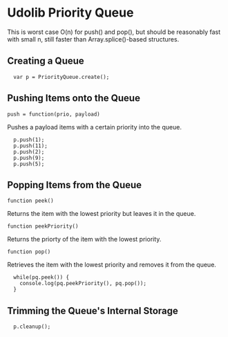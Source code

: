 # Udolib Priority Queue

This is worst case O(n) for push() and pop(), but should be reasonably fast with small n,
still faster than Array.splice()-based structures. 

## Creating a Queue

```
  var p = PriorityQueue.create();
```

## Pushing Items onto the Queue

```
push = function(prio, payload)
```
Pushes a payload items with a certain priority into the queue.

```
  p.push(1);
  p.push(11);
  p.push(2);
  p.push(9);
  p.push(5);
```

## Popping Items from the Queue

```
function peek() 
```
Returns the item with the lowest priority but leaves it in the queue.

```
function peekPriority() 
```
Returns the priorty of the item with the lowest priority.

```
function pop() 
```
Retrieves the item with the lowest priority and removes it from the queue.

```
  while(pq.peek()) {
    console.log(pq.peekPriority(), pq.pop());
  }
```

## Trimming the Queue's Internal Storage

```
  p.cleanup();
```
